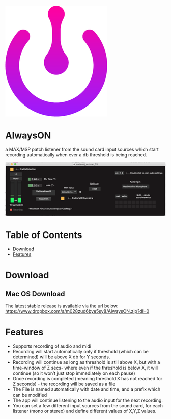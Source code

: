 ![AlwaysON](src/AlwaysON.png "AlwaysON")

# AlwaysON
a MAX/MSP patch listener from the sound card input sources which start recording automatically when ever a db threshold is being reached.

![AlwaysON screenshot](files/screenshot.png "AlwaysON screenshot")


#  Table of Contents

- [Download](#Download)
- [Features](#Features)

# Download


## Mac OS Download

The latest stable release is available via the url below:
https://www.dropbox.com/s/m028zud6bye5sy8/AlwaysON.zip?dl=0

# Features
- Supports recording of audio and midi
- Recording will start automatically only if threshold (which can be determined) will be above X db for Y seconds. 
- Recording will continue as long as threshold is still above X, but with a time-window of Z secs- where even if the threshold is below X, it will continue (so it won’t just stop immediately on each pause)
- Once recording is completed (meaning threshold X has not reached for Z seconds) - the recording will be saved as a file
- The File is named automatically with date and time, and a prefix which can be modified
- The app will continue listening to the audio input for the next recording.
- You can set a few different input sources from the sound card, for each listener (mono or stereo) and define different values of X,Y,Z values.

